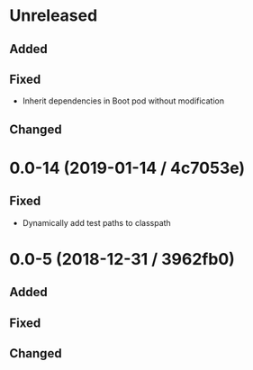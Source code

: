 # Unreleased

## Added

## Fixed

- Inherit dependencies in Boot pod without modification

## Changed

# 0.0-14 (2019-01-14 / 4c7053e)

## Fixed

- Dynamically add test paths to classpath

# 0.0-5 (2018-12-31 / 3962fb0)

## Added

## Fixed

## Changed
